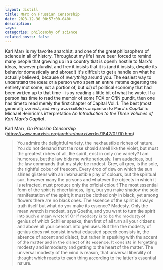 ```yaml
---
layout: distill
title: Marx on Prussian Censorship
date: 2023-12-30 08:57:00-0400
description:
tags: 
categories: philosophy of science
related_posts: false
---
```


Karl Marx is my favorite anarchist, and one of the great philosophers of science in all of history. Throughout my life I have been forced to remind many people that growing up in a country that is openly hostile to Marx's ideas, however pluralist and free it insists that it is (and it insists, despite its behavior domestically and abroad!) it's difficult to get a handle on what he actually believed, because of <i> everything </i> around you. The easiest way to understand the ideas of a person who spent an entire lifetime digesting the entirety (not some, not a portion of, but <i>all</i>) of political economy that had been written up to that time - is by reading a little bit of what he wrote. If a person has time to read the memoir of some FOX or CNN pundit, then one has time to read merely the first chapter of Capital Vol. 1. The best (most generally correct, and very accessible) companion to Marx's <i>Capital</i> is Michael Heinrich's interpretation <i> An Introduction to the Three Volumes of Karl Marx’s Capital </i>.

Karl Marx, <i>On Prussian Censorship</i> (https://www.marxists.org/archive/marx/works/1842/02/10.htm)


> You admire the delightful variety, the inexhaustible riches of nature. You do not demand that the rose should smell like the violet, but must the greatest riches of all, the spirit, exist in only one variety? I am humorous, but the law bids me write seriously. I am audacious, but the law commands that my style be modest. Grey, all grey, is the sole, the rightful colour of freedom. Every drop of dew on which the sun shines glistens with an inexhaustible play of colours, but the spiritual sun, however many the persons and whatever the objects in which it is refracted, must produce only the official colour! The most essential form of the spirit is cheerfulness, light, but you make shadow the sole manifestation of the spirit; it must be clothed only in black, yet among flowers there are no black ones. The essence of the spirit is always truth itself but what do you make its essence? Modesty. Only the mean wretch is modest, says Goethe, and you want to turn the spirit into such a mean wretch? Or if modesty is to be the modesty of genius of which Schiller speaks, then first of all turn all your citizens and above all your censors into geniuses. But then the modesty of genius does not consist in what educated speech consists in, the absence of accent and dialect, but rather in speaking with the accent of the matter and in the dialect of its essence. It consists in forgetting modesty and immodesty and getting to the heart of the matter. The universal modesty of the mind is reason, that universal liberality of thought which reacts to each thing according to the latter's essential nature.
